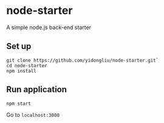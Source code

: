# node-starter
A simple node.js back-end starter
## Set up ##
```
git clone https://github.com/yidongliu/node-starter.git`
cd node-starter
npm install
```

## Run application
```
npm start
````
Go to `localhost:3000`




